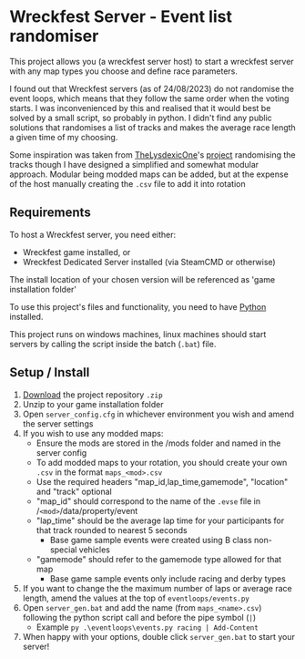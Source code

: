# Wreckfest Server - Event list randomiser
This project allows you (a wreckfest server host) to start a wreckfest server with any map types you choose and define race parameters.

I found out that Wreckfest servers (as of 24/08/2023) do not randomise the event loops, which means that they follow the same order when the voting starts. I was inconvenienced by this and realised that it would best be solved by a small script, so probably in python. I didn't find any public solutions that randomises a list of tracks and makes the average race length a given time of my choosing.

Some inspiration was taken from [TheLysdexicOne](https://github.com/TheLysdexicOne)'s [project](https://github.com/TheLysdexicOne/wreckfest-server) randomising the tracks though I have designed a simplified and somewhat modular approach. Modular being modded maps can be added, but at the expense of the host manually creating the `.csv` file to add it into rotation

## Requirements
To host a Wreckfest server, you need either:
* Wreckfest game installed, or
* Wreckfest Dedicated Server installed (via SteamCMD or otherwise)

The install location of your chosen version will be referenced as 'game installation folder'

To use this project's files and functionality, you need to have [Python](https://www.python.org/downloads/) installed.

This project runs on windows machines, linux machines should start servers by calling the script inside the batch (`.bat`) file.

## Setup / Install

1. [Download](https://github.com/JSnedden/Wreckfest-Server/archive/refs/heads/main.zip) the project repository `.zip`
2. Unzip to your game installation folder
3. Open `server_config.cfg` in whichever environment you wish and amend the server settings
4. If you wish to use any modded maps:
    * Ensure the mods are stored in the /mods folder and named in the server config
    * To add modded maps to your rotation, you should create your own `.csv` in the format `maps_<mod>.csv`
    * Use the required headers "map_id,lap_time,gamemode", "location" and "track" optional
    * "map_id" should correspond to the name of the `.evse` file in /`<mod>`/data/property/event
    * "lap_time" should be the average lap time for your participants for that track rounded to nearest 5 seconds
        * Base game sample events were created using B class non-special vehicles
    * "gamemode" should refer to the gamemode type allowed for that map
        * Base game sample events only include racing and derby types
5. If you want to change the the maximum number of laps or average race length, amend the values at the top of `eventloops/events.py`
6. Open `server_gen.bat` and add the name (from `maps_<name>.csv`) following the python script call and before the pipe symbol (`|`)
    * Example `py .\eventloops\events.py racing | Add-Content`
7. When happy with your options, double click `server_gen.bat` to start your server!